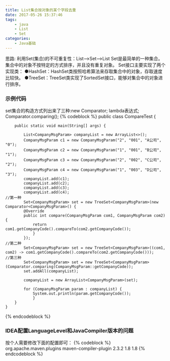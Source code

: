 ```yaml
---
title: List集合按对象的某个字段去重
date: 2017-05-26 15:37:46
tags:
	- java
	- List
	- Set
categories:
	- Java基础
---
```

思路:
利用Set(集合)的不可重复性：List-->Set-->List
Set是最简单的一种集合。集合中的对象不按特定的方式排序，并且没有重复对象。 Set接口主要实现了两个实现类：
●HashSet：HashSet类按照哈希算法来存取集合中的对象，存取速度比较快。 
●TreeSet：TreeSet类实现了SortedSet接口，能够对集合中的对象进行排序。
<!--more-->
### 示例代码
set集合的构造方式列出来了三种:new Comparator; lambda表达式; Comparator.comparing(); 
{% codeblock %}
public class CompareTest {

		public static void main(String[] args) {
	
	    	List<CompanyMsgParam> companyList = new ArrayList<>();
	    	CompanyMsgParam c1 = new CompanyMsgParam("2", "001", "A公司", "0");
	    	CompanyMsgParam c2 = new CompanyMsgParam("1", "001", "B公司", "1");
	    	CompanyMsgParam c3 = new CompanyMsgParam("2", "002", "C公司", "2");
	    	CompanyMsgParam c4 = new CompanyMsgParam("1", "003", "D公司", "3");
	    	companyList.add(c1);
	    	companyList.add(c2);
	    	companyList.add(c3);
	    	companyList.add(c4);
	//第一种
	    	Set<CompanyMsgParam> set = new TreeSet<CompanyMsgParam>(new Comparator<CompanyMsgParam>() {
	        @Override
	        public int compare(CompanyMsgParam com1, CompanyMsgParam com2) {
	            return com1.getCompanyCode().compareTo(com2.getCompanyCode());
	       		}
	    	});
	//第二种
	    	Set<CompanyMsgParam> set = new TreeSet<CompanyMsgParam>((com1, com2) -> com1.getCompanyCode().compareTo(com2.getCompanyCode()));
	//第三种
	    	Set<CompanyMsgParam> set = new TreeSet<CompanyMsgParam>(Comparator.comparing(CompanyMsgParam::getCompanyCode));
	    	set.addAll(companyList);
	
	    	companyList = new ArrayList<CompanyMsgParam>(set);
	
	    	for (CompanyMsgParam param : companyList) {
	        	System.out.println(param.getCompanyCode());
	    		}
		}
	}

{% endcodeblock %}
### IDEA配置LanguageLevel和JavaCompiler版本的问题
按个人需要修改下面的配置即可：
{% codeblock %}
<build>
    <plugins>
        <plugin>
            <groupId>org.apache.maven.plugins</groupId>
            <artifactId>maven-compiler-plugin</artifactId>
            <version>2.3.2</version>
            <configuration>
                <source>1.8</source>
                <target>1.8</target>
            </configuration>
        </plugin>
    </plugins>
</build>
{% endcodeblock %}